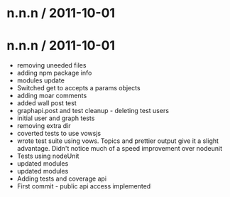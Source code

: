 
n.n.n / 2011-10-01 
==================



n.n.n / 2011-10-01 
==================

  * removing uneeded files
  * adding npm package info
  * modules update
  * Switched get to accepts a params objects
  * adding moar comments
  * added wall post test
  * graphapi.post and test cleanup - deleting test users
  * initial user and graph tests
  * removing extra dir
  * coverted tests to use vowsjs
  * wrote test suite using vows. Topics and prettier output give it a slight advantage. Didn't notice much of a speed improvement over nodeunit
  * Tests using nodeUnit
  * updated modules
  * updated modules
  * Adding tests and coverage api
  * First commit - public api access implemented
